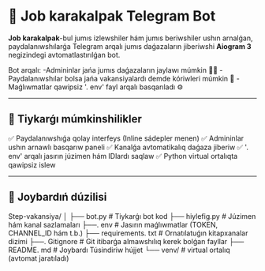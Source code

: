 # 🤖 Job karakalpak Telegram Bot

**Job karakalpak**-bul jumıs izlewshiler hám jumıs beriwshiler ushın arnalǵan, paydalanıwshılarǵa Telegram arqalı jumıs daǵazaların jiberiwshi **Aiogram 3** negizindegi avtomatlastırılǵan bot.

Bot arqalı:
-Admininlar jańa jumıs daǵazaların jaylawı múmkin 🧑‍💼
-Paydalanıwshılar bolsa jańa vakansiyalardı demde kóriwleri múmkin 📢
-Maǵlıwmatlar qawipsiz '. env' fayl arqalı basqarıladı ⚙️

---

## 🚀 Tiykarǵı múmkinshilikler

✅ Paydalanıwshıǵa qolay interfeys (Inline sádepler menen) 
 ✅ Admininlar ushın arnawlı basqarıw paneli 
 ✅ Kanalǵa avtomatikalıq daǵaza jiberiw 
 ✅ '. env' arqalı jasırın júzimen hám IDlardı saqlaw 
 ✅ Python virtual ortalıqta qawipsiz islew 

---

## 🧱 Joybardıń dúzilisi

Step-vakansiya/
 │
 ├── bot.py # Tiykarǵı bot kod
 ├── hiylefig.py # Júzimen hám kanal sazlamaları
 ├──. env # Jasırın maǵlıwmatlar (TOKEN, CHANNEL_ID hám t.b.) 
 ├── requirements. txt # Ornatılatuǵın kitapxanalar dizimi
 ├──. Gitignore # Git itibarǵa almawshılıq kerek bolǵan fayllar
 ├── README. md # Joybardı Túsindiriw hújjet
 └── venv/ # virtual ortalıq (avtomat jaratıladı)
